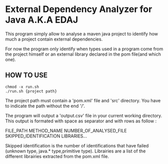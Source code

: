 # External Dependency Analyzer for Java A.K.A EDAJ

This program simply allow to analyse a maven java project to identify how
much a project contain external dependencies.

For now the program only identify when types used in a program come from the project
himself or an external library declared in the pom file(and which one).

## HOW TO USE

```
chmod -x run.sh
./run.sh {project path}
```

The project path must contain a 'pom.xml' file and 'src' directory. You have to indicate the path without the end '/'.

The program will output a 'output.csv' file in your current working directory.
This output is formated with space as separator and with rows as follow :

FILE_PATH METHOD_NAME NUMBER_OF_ANALYSED_FILE SKIPPED_IDENTIFICATION LIBRARIES...

Skipped identification is the number of identifications that have failed (unknown type,
java.* type,primitive type).
Librairies are a list of the different librairies extracted from the pom.xml file.